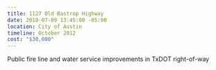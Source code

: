 ```yaml
---
title: 1127 Old Bastrop Highway
date: 2018-07-09 13:45:00 -05:00
location: City of Austin
timeline: October 2012
cost: "$30,000"
---
```


Public fire line and water service improvements in TxDOT right-of-way